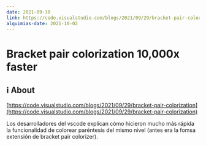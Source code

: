 ```yaml
---
date: 2021-09-30
link: https://code.visualstudio.com/blogs/2021/09/29/bracket-pair-colorization
alquimias-date: 2021-10-02
---
```


# Bracket pair colorization 10,000x faster

## ℹ️ About

[https://code.visualstudio.com/blogs/2021/09/29/bracket-pair-colorization](https://code.visualstudio.com/blogs/2021/09/29/bracket-pair-colorization)

Los desarrolladores del vscode explican cómo hicieron mucho más rápida la funcionalidad de colorear paréntesis del mismo nivel (antes era la fomsa extensión de bracket pair colorizer).


